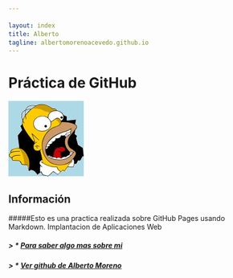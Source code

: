 ```yaml
---

layout: index
title: Alberto
tagline: albertomorenoacevedo.github.io
---
```

# Práctica de GitHub

![imagen](foto1.jpg) 
   
## Información
#####Esto es una practica realizada sobre GitHub Pages usando Markdown.
Implantacion de Aplicaciones Web

##### > * [Para saber algo mas sobre mi](/about)
##### > * [Ver github de Alberto Moreno](https://github.com/albertomorenoacevedo)
